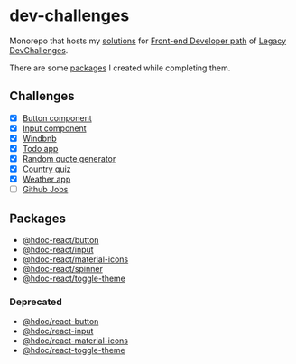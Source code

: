 # dev-challenges

Monorepo that hosts my [solutions](#challenges) for [Front-end Developer
path](https://legacy.devchallenges.io/paths/front-end-developer) of [Legacy
DevChallenges](https://legacy.devchallenges.io/).

There are some [packages](#packages) I created while completing them.

## Challenges

- [x] [Button component](/apps/button-component/)
- [x] [Input component](/apps/input-component/)
- [x] [Windbnb](/apps/windbnb/)
- [x] [Todo app](/apps/todo-app/)
- [x] [Random quote generator](/apps/random-quote-generator/)
- [x] [Country quiz](/apps/country-quiz/)
- [x] [Weather app](/apps/weather-app/)
- [ ] [Github Jobs](/apps/github-jobs/)

## Packages

- [@hdoc-react/button](https://www.npmjs.com/package/@hdoc-react/button)
- [@hdoc-react/input](https://www.npmjs.com/package/@hdoc-react/input)
- [@hdoc-react/material-icons](https://www.npmjs.com/package/@hdoc-react/material-icons)
- [@hdoc-react/spinner](https://www.npmjs.com/package/@hdoc-react/spinner)
- [@hdoc-react/toggle-theme](https://www.npmjs.com/package/@hdoc-react/toggle-theme)

### Deprecated

- [@hdoc/react-button](https://www.npmjs.com/package/@hdoc/react-button)
- [@hdoc/react-input](https://www.npmjs.com/package/@hdoc/react-input)
- [@hdoc/react-material-icons](https://www.npmjs.com/package/@hdoc/react-material-icons)
- [@hdoc/react-toggle-theme](https://www.npmjs.com/package/@hdoc/react-toggle-theme)
